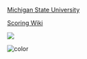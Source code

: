 <!-- _coverpage.md -->

[Michigan State University](https://www.msu.edu)

[Scoring Wiki](#)

<!-- background image -->

![](https://project42.trifoliumsolutions.live/images/WA%20logo2.png)

<!-- background color -->

![color](#f0f0f0)
